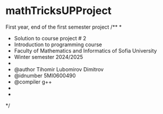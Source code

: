 # mathTricksUPProject
First year, end of the first semester project
/**
*
* Solution to course project # 2
* Introduction to programming course
* Faculty of Mathematics and Informatics of Sofia University
* Winter semester 2024/2025
*
* @author Tihomir Lubomirov Dimitrov
* @idnumber 5MI0600490
* @compiler g++
*
*
*/

